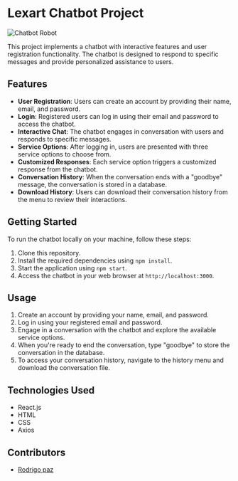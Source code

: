 # Lexart Chatbot Project

![Chatbot Robot](https://static.vecteezy.com/system/resources/previews/022/254/572/large_2x/robot-working-on-laptop-computer-artificial-intelligence-concept-3d-rendering-generative-ai-free-photo.jpg)

This project implements a chatbot with interactive features and user registration functionality. The chatbot is designed to respond to specific messages and provide personalized assistance to users.

## Features

- **User Registration**: Users can create an account by providing their name, email, and password.
- **Login**: Registered users can log in using their email and password to access the chatbot.
- **Interactive Chat**: The chatbot engages in conversation with users and responds to specific messages.
- **Service Options**: After logging in, users are presented with three service options to choose from.
- **Customized Responses**: Each service option triggers a customized response from the chatbot.
- **Conversation History**: When the conversation ends with a "goodbye" message, the conversation is stored in a database.
- **Download History**: Users can download their conversation history from the menu to review their interactions.

## Getting Started

To run the chatbot locally on your machine, follow these steps:

1. Clone this repository.
2. Install the required dependencies using `npm install`.
3. Start the application using `npm start`.
4. Access the chatbot in your web browser at `http://localhost:3000`.

## Usage

1. Create an account by providing your name, email, and password.
2. Log in using your registered email and password.
3. Engage in a conversation with the chatbot and explore the available service options.
4. When you're ready to end the conversation, type "goodbye" to store the conversation in the database.
5. To access your conversation history, navigate to the history menu and download the conversation file.

## Technologies Used

- React.js
- HTML
- CSS
- Axios

## Contributors

- [Rodrigo paz](https://github.com/rodrigopaaz)
